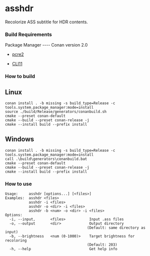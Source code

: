 # asshdr

Recolorize ASS subtitle for HDR contents.

### Build Requirements

Package Manager ---- Conan version 2.0

- [pcre2](https://www.pcre.org/)

- [CLI11](https://github.com/CLIUtils/CLI11)

### How to build

## Linux

```
conan install . -b missing -s build_type=Release -c tools.system.package_manager:mode=install
source ./build/Release/generators/conanbuild.sh
cmake --preset conan-default
cmake --build --preset conan-release -j
cmake --install build --prefix install
```

## Windows

```
conan install . -b missing -s build_type=Release -c tools.system.package_manager:mode=install
call .\build\generators\conanbuild.bat
cmake --preset conan-default
cmake --build --preset conan-release -j
cmake --install build --prefix install
```

### How to use

```
Usage:     asshdr [options...] [<files>]
Examples:  asshdr <files>
           asshdr -i <files>
           asshdr -o <dir> -i <files>
           asshdr -b <num> -o <dir> -i <files>
Options:
  -i, --input,       <files>           Input .ass files
  -o, --output       <dir>             Output directory
                                      (Default: same directory as input)
  -b, --brightness   <num (0-1000)>    Target brightness for recoloring
                                      (Default: 203)
  -h, --help                           Get help info
 ```
